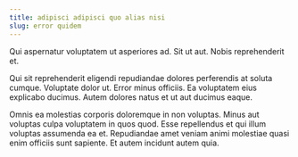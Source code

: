 ```yaml
---
title: adipisci adipisci quo alias nisi
slug: error quidem
---
```


Qui aspernatur voluptatem ut asperiores ad. Sit ut aut. Nobis reprehenderit et.

Qui sit reprehenderit eligendi repudiandae dolores perferendis at soluta cumque. Voluptate dolor ut. Error minus officiis. Ea voluptatem eius explicabo ducimus. Autem dolores natus et ut aut ducimus eaque.

Omnis ea molestias corporis doloremque in non voluptas. Minus aut voluptas culpa voluptatem in quos quod. Esse repellendus et qui illum voluptas assumenda ea et. Repudiandae amet veniam animi molestiae quasi enim officiis sunt sapiente. Et autem incidunt autem quia.
